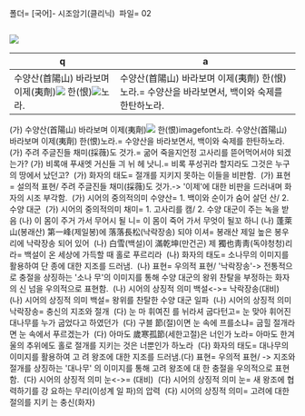 폴더= [국어]- 시조암기(클리닉)
​
파일= 02

<img style="background-color: white" src=""/>

![](https://ssl.pstatic.net/sstatic/imgfont/NVD12BK0TRNN/ea71_NVD12BK0TRNN.png)

q | a
---|---
수양산(首陽山) 바라보며 이제(夷劑)<img style="background-color: white" src="https://ssl.pstatic.net/sstatic/imgfont/NVD12BK0TRNN/e470_NVD12BK0TRNN.png"/> 한(恨)<img style="background-color: white" src="https://ssl.pstatic.net/sstatic/imgfont/NVD12BK0TRNN/f537_NVD12BK0TRNN.png"/>노라.		| 수양산(首陽山) 바라보며 이제(夷劑) 한(恨)노라.= 수양산을 바라보면서, 백이와 숙제를 한탄하노라.


(가) 수양산(首陽山) 바라보며 이제(夷劑)![](https://ssl.pstatic.net/sstatic/imgfont/NVD12BK0TRNN/e470_NVD12BK0TRNN.png) 한(恨)imagefont노라.
수양산(首陽山) 바라보며 이제(夷劑) 한(恨)노라.= 수양산을 바라보면서, 백이와 숙제를 한탄하노라.
​
(가)​
주려 주글진들 채미(採薇)도 것가.= 굶어 죽을지언정 고사리를 뜯어먹어서야 되겠는가?
​
(가)​
비록애 푸새엣 거신들 긔 뉘 헤 낫니.= 비록 푸성귀라 할지라도 그것은 누구의 땅에서 났던고?
​
(가) 화자의 태도= 절개를 지키지 못하는 이들을 비판함.
​
(가) 표현= 설의적 표현/ 주려 주글진들 채미(採薇)도 것가.-> '이제'에 대한 비판을 드러내며 화자의 시조 부각함.
​
(가) 시어의 중의적의미
수양산= 1. 백이와 순이가 숨어 살던 산/ 2. 수양 대군
​
(가) 시어의 중의적의미​
채미= 1. 고사리를 캠/ 2. 수양 대군이 주는 녹을 받음
​
(나)
이 몸이 주거 가서 무어시 될 니= 이 몸이 죽어 가서 무엇이 될꼬 하니​
​
(나)​
蓬萊山(봉래산) 第一峰(제일봉)에 落落長松(낙락장송) 되야 이셔= 봉래산 제일 높은 봉우리에 낙락장송 되어 있어
​
(나)​​​​
白雪(백설)이 滿乾坤(만건곤) 제 獨也靑靑(독야청청)리라= 백설이 온 세상에 가득할 때 홀로 푸르리라
​
(나)​
화자의 태도= 소나무의 이미지를 활용하여 단 종에 대한 지조를 드러냄.
​
(나)​
표현= 우의적 표현/ '낙락장송'-> 전통적으로 충절을 상징하는 '소나 무'의 이미지를 통해 수양 대군의 왕위 찬탈을 부정하는 화자의 신 넘을 우의적으로 표현함.
​
(나)​
시어의 상징적 의미
백설<->= 낙락장송(대비)
​
(나)​
시어의 상징적 의미
백설= 왕위를 찬탈한 수양 대군 일파
​
(나)​
시어의 상징적 의미​
낙락장송= 충신의 지조와 절개
​
(다)
눈 마 휘여진 를 뉘라셔 굽다턴고= 눈 맞아 휘어진 대나무를 누가 굽었다고 하였던가​
​
(다)
구블 節(절)이면 눈 속에 프를소냐= 굽힐 절개라면 눈 속에서 푸르겠는가​
​
(다)
아마도 歲寒孤節(세한고절)은 너인가 노라= 아마도 한겨울의 추위에도 홀로 절개를 지키는 것은 너뿐인가 하노라
​
(다)
화자의 태도= 대나무의 이미지를 활용하여 고 려 왕조에 대한 지조를 드러냄.
​
(다)
표현= 우의적 표현/
-> 지조와 절개를 상징하는 '대나무' 의 이미지를 통해 고려 왕조에 대 한 충절을 우의적으로 표현함.
​
(다)
시어의 상징적 의미
눈<->= (대비)
​
(다)
시어의 상징적 의미​
눈= 새 왕조에 협력하기를 강 요하는 무리(이성계 일 파)의 압력
​
(다)
시어의 상징적 의미​
= 고려에 대한 절의를 지키 는 충신(화자)
​